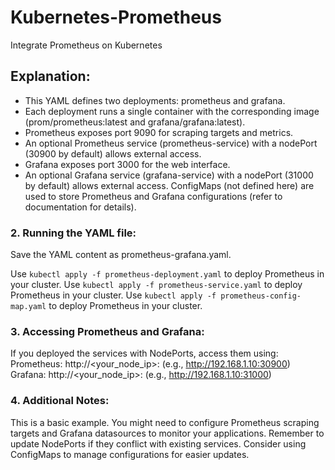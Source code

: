 # Kubernetes-Prometheus
Integrate Prometheus on Kubernetes

## Explanation:

* This YAML defines two deployments: prometheus and grafana.
* Each deployment runs a single container with the corresponding image (prom/prometheus:latest and grafana/grafana:latest).
* Prometheus exposes port 9090 for scraping targets and metrics.
* An optional Prometheus service (prometheus-service) with a nodePort (30900 by default) allows external access.
* Grafana exposes port 3000 for the web interface.
* An optional Grafana service (grafana-service) with a nodePort (31000 by default) allows external access.
ConfigMaps (not defined here) are used to store Prometheus and Grafana configurations (refer to documentation for details).

### 2. Running the YAML file:

Save the YAML content as prometheus-grafana.yaml.

Use `kubectl apply -f prometheus-deployment.yaml` to deploy Prometheus in your cluster.
Use `kubectl apply -f prometheus-service.yaml` to deploy Prometheus in your cluster.
Use `kubectl apply -f prometheus-config-map.yaml` to deploy Prometheus in your cluster.

### 3. Accessing Prometheus and Grafana:

If you deployed the services with NodePorts, access them using:
Prometheus: http://<your_node_ip>:<nodePort> (e.g., http://192.168.1.10:30900)
Grafana: http://<your_node_ip>:<nodePort> (e.g., http://192.168.1.10:31000)

### 4. Additional Notes:

This is a basic example. You might need to configure Prometheus scraping targets and Grafana datasources to monitor your applications.
Remember to update NodePorts if they conflict with existing services.
Consider using ConfigMaps to manage configurations for easier updates.
